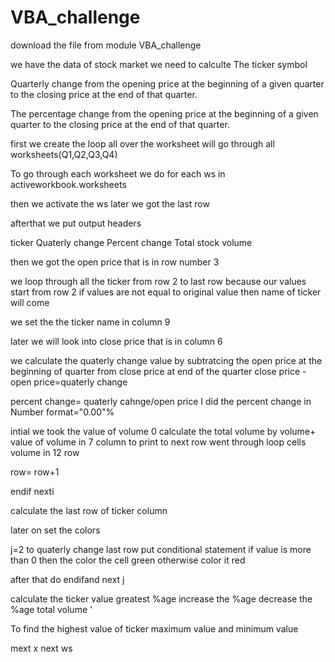 # VBA_challenge


download the file from module VBA_challenge

we have the data of stock market 
we need to calculte 
The ticker symbol

Quarterly change from the opening price at the beginning of a given quarter to the closing price at the end of that quarter.

The percentage change from the opening price at the beginning of a given quarter to the closing price at the end of that quarter.


first we create the loop all over the worksheet 
will go through all worksheets(Q1,Q2,Q3,Q4)

To go through each worksheet we do for each ws in activeworkbook.worksheets


then we activate the ws
later we got the last row


afterthat we put output headers

ticker
Quaterly change
Percent change
Total stock volume


then we got the open price that is in row number 3

we loop through all the ticker from row 2 to last row because our values start from row 2 
if values are not equal to original value then name of ticker will come


we set the the ticker name in column 9

later we will look into close price that is in column 6

we calculate the quaterly change value by subtratcing the open price at the beginning of quarter  from close price at end of the quarter
close price -open price=quaterly change 

percent change= quaterly cahnge/open price
I did the percent change in Number format="0.00"%

intial we took the value of volume 0
calculate the total volume by  volume+ value of volume in 7 column
to print to next row went through loop 
cells volume in 12 row 

row= row+1

endif 
nexti


calculate the last row of ticker column



later on set the colors

j=2 to quaterly change last row
put conditional statement if value is more than 0 then the color the cell green otherwise color it red


after that do endifand next j

calculate the ticker value greatest %age
increase the %age
decrease the %age
total volume '

To find the highest value of ticker
maximum value and minimum value

mext x 
next ws

